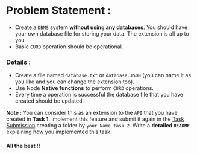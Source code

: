 # Problem Statement :

- Create a `DBMS` system **without using any databases**. You should have your own database file for storing your data. The extension is all up to you.
- Basic `CURD` operation should be operational.

### Details :

- Create a file named `database.txt` or `database.JSON` (you can name it as you like and you can change the extension too).
- Use Node **Native functions** to perform `CURD` operations.
- Every time a operation is successful the database file that you have created should be updated.

**Note :** You can consider this as an extension to the `API` that you have created in **Task 1**. Implement this feature and submit it again in the [Task Submission](.././Task%20Submission) creating a folder by `your Name task 2`. Write a **detailed `README`** explaining how you implemented this task.


#### All the best !!
